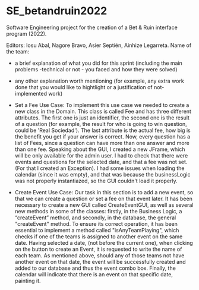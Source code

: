 # SE_betandruin2022
 Software Engineering project for the creation of a Bet &amp; Ruin interface program (2022).

 Editors: Iosu Abal, Nagore Bravo, Asier Septién, Ainhize Legarreta.
 Name of the team: 
 
 
 
 + a brief explanation of what you did for this sprint (including the main problems -technical or not - you faced  and how they were solved)
 
 + any other explanation worth mentioning (for example, any extra work done that you would like to hightlight or a justification of not-implemented work)
 
 
 
 
 
 
 
 
 
 
 
 
 + Set a Fee Use Case:
 To implement this use case we needed to create a new class in the Domain. This class is called Fee and has three different attributes.
 The first one is just an identifier, the second one is the result of a question (for example, the result for who is going to win question, could 
 be 'Real Sociedad'). The last attribute is the actual fee, how big is the benefit you get if your answer is correct.
 Now, every question has a list of Fees, since a question can have more than one answer and more than one fee.
 Speaking about the GUI, I created a new JFrame, which will be only available for the admin user. I had to check that there were events and questions for the selected date, and that a fee was not set.(For that I created an Exception). I had some issues when loading the calendar (since it was empty), and that was because
 the businessLogic was not properly instantiazed, so the GUI couldn't load it properly.
 
 
 
 + Create Event Use Case: 
Our task in this section is to add a new event, so that we can create a question or set a fee on that event later. It has been necessary to create a new GUI called CreateEventGUI, as well as several new methods in some of the classes: firstly, in the Business Logic, a “createEvent” method, and secondly, in the database, the general "createEvent" method. To ensure its correct operation, it has been essential to implement a method called "isAnyTeamPlaying", which checks if one of the teams is assigned to another event on the same date. Having selected a date, (not before the current one), when clicking on the button to create an Event, it is requested to write the name of each team. As mentioned above, should any of those teams not have another event on that date, the event will be successfully created and added to our database and thus the event combo box. Finally, the calendar will indicate that there is an event on that specific date, painting it.
 